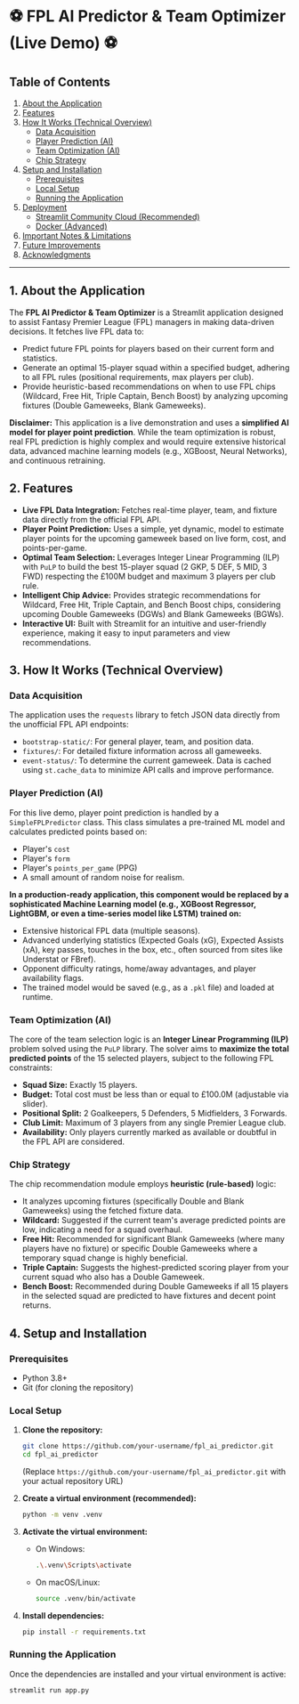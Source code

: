 # ⚽ FPL AI Predictor & Team Optimizer (Live Demo) ⚽


## Table of Contents
1.  [About the Application](#about-the-application)
2.  [Features](#features)
3.  [How It Works (Technical Overview)](#how-it-works-technical-overview)
    *   [Data Acquisition](#data-acquisition)
    *   [Player Prediction (AI)](#player-prediction-ai)
    *   [Team Optimization (AI)](#team-optimization-ai)
    *   [Chip Strategy](#chip-strategy)
4.  [Setup and Installation](#setup-and-installation)
    *   [Prerequisites](#prerequisites)
    *   [Local Setup](#local-setup)
    *   [Running the Application](#running-the-application)
5.  [Deployment](#deployment)
    *   [Streamlit Community Cloud (Recommended)](#streamlit-community-cloud-recommended)
    *   [Docker (Advanced)](#docker-advanced)
6.  [Important Notes & Limitations](#important-notes--limitations)
7.  [Future Improvements](#future-improvements)
8.  [Acknowledgments](#acknowledgments)

---

## 1. About the Application

The **FPL AI Predictor & Team Optimizer** is a Streamlit application designed to assist Fantasy Premier League (FPL) managers in making data-driven decisions. It fetches live FPL data to:

*   Predict future FPL points for players based on their current form and statistics.
*   Generate an optimal 15-player squad within a specified budget, adhering to all FPL rules (positional requirements, max players per club).
*   Provide heuristic-based recommendations on when to use FPL chips (Wildcard, Free Hit, Triple Captain, Bench Boost) by analyzing upcoming fixtures (Double Gameweeks, Blank Gameweeks).

**Disclaimer:** This application is a live demonstration and uses a **simplified AI model for player point prediction**. While the team optimization is robust, real FPL prediction is highly complex and would require extensive historical data, advanced machine learning models (e.g., XGBoost, Neural Networks), and continuous retraining.

## 2. Features

*   **Live FPL Data Integration:** Fetches real-time player, team, and fixture data directly from the official FPL API.
*   **Player Point Prediction:** Uses a simple, yet dynamic, model to estimate player points for the upcoming gameweek based on live form, cost, and points-per-game.
*   **Optimal Team Selection:** Leverages Integer Linear Programming (ILP) with `PuLP` to build the best 15-player squad (2 GKP, 5 DEF, 5 MID, 3 FWD) respecting the £100M budget and maximum 3 players per club rule.
*   **Intelligent Chip Advice:** Provides strategic recommendations for Wildcard, Free Hit, Triple Captain, and Bench Boost chips, considering upcoming Double Gameweeks (DGWs) and Blank Gameweeks (BGWs).
*   **Interactive UI:** Built with Streamlit for an intuitive and user-friendly experience, making it easy to input parameters and view recommendations.

## 3. How It Works (Technical Overview)

### Data Acquisition
The application uses the `requests` library to fetch JSON data directly from the unofficial FPL API endpoints:
*   `bootstrap-static/`: For general player, team, and position data.
*   `fixtures/`: For detailed fixture information across all gameweeks.
*   `event-status/`: To determine the current gameweek.
Data is cached using `st.cache_data` to minimize API calls and improve performance.

### Player Prediction (AI)
For this live demo, player point prediction is handled by a `SimpleFPLPredictor` class. This class simulates a pre-trained ML model and calculates predicted points based on:
*   Player's `cost`
*   Player's `form`
*   Player's `points_per_game` (PPG)
*   A small amount of random noise for realism.

**In a production-ready application, this component would be replaced by a sophisticated Machine Learning model (e.g., XGBoost Regressor, LightGBM, or even a time-series model like LSTM) trained on:**
*   Extensive historical FPL data (multiple seasons).
*   Advanced underlying statistics (Expected Goals (xG), Expected Assists (xA), key passes, touches in the box, etc., often sourced from sites like Understat or FBref).
*   Opponent difficulty ratings, home/away advantages, and player availability flags.
*   The trained model would be saved (e.g., as a `.pkl` file) and loaded at runtime.

### Team Optimization (AI)
The core of the team selection logic is an **Integer Linear Programming (ILP)** problem solved using the `PuLP` library.
The solver aims to **maximize the total predicted points** of the 15 selected players, subject to the following FPL constraints:
*   **Squad Size:** Exactly 15 players.
*   **Budget:** Total cost must be less than or equal to £100.0M (adjustable via slider).
*   **Positional Split:** 2 Goalkeepers, 5 Defenders, 5 Midfielders, 3 Forwards.
*   **Club Limit:** Maximum of 3 players from any single Premier League club.
*   **Availability:** Only players currently marked as available or doubtful in the FPL API are considered.

### Chip Strategy
The chip recommendation module employs **heuristic (rule-based)** logic:
*   It analyzes upcoming fixtures (specifically Double and Blank Gameweeks) using the fetched fixture data.
*   **Wildcard:** Suggested if the current team's average predicted points are low, indicating a need for a squad overhaul.
*   **Free Hit:** Recommended for significant Blank Gameweeks (where many players have no fixture) or specific Double Gameweeks where a temporary squad change is highly beneficial.
*   **Triple Captain:** Suggests the highest-predicted scoring player from your current squad who also has a Double Gameweek.
*   **Bench Boost:** Recommended during Double Gameweeks if all 15 players in the selected squad are predicted to have fixtures and decent point returns.

## 4. Setup and Installation

### Prerequisites
*   Python 3.8+
*   Git (for cloning the repository)

### Local Setup
1.  **Clone the repository:**
    ```bash
    git clone https://github.com/your-username/fpl_ai_predictor.git
    cd fpl_ai_predictor
    ```
    (Replace `https://github.com/your-username/fpl_ai_predictor.git` with your actual repository URL)

2.  **Create a virtual environment (recommended):**
    ```bash
    python -m venv .venv
    ```

3.  **Activate the virtual environment:**
    *   On Windows:
        ```bash
        .\.venv\Scripts\activate
        ```
    *   On macOS/Linux:
        ```bash
        source .venv/bin/activate
        ```

4.  **Install dependencies:**
    ```bash
    pip install -r requirements.txt
    ```

### Running the Application
Once the dependencies are installed and your virtual environment is active:
```bash
streamlit run app.py
